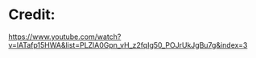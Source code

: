 # Credit:

https://www.youtube.com/watch?v=lATafp15HWA&list=PLZlA0Gpn_vH_z2fqIg50_POJrUkJgBu7g&index=3

